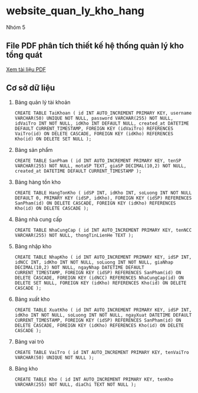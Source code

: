 # website_quan_ly_kho_hang
Nhóm 5

## File PDF phân tích thiết kế hệ thống quản lý kho tổng quát

[Xem tài liệu PDF](./Phân%20tích%20thiết%20kế%20hệ%20thống%20quản%20lý%20kho.pdf)

## Cơ sở dữ liệu
1. Bảng quản lý tài khoản

    `CREATE TABLE TaiKhoan (
    id INT AUTO_INCREMENT PRIMARY KEY,
    username VARCHAR(50) UNIQUE NOT NULL,
    password VARCHAR(255) NOT NULL,
    idVaiTro INT NOT NULL,
    idKho INT DEFAULT NULL,
    created_at DATETIME DEFAULT CURRENT_TIMESTAMP,
    FOREIGN KEY (idVaiTro) REFERENCES VaiTro(id) ON DELETE CASCADE,
    FOREIGN KEY (idKho) REFERENCES Kho(id) ON DELETE SET NULL
    );`

2. Bảng sản phẩm

    `CREATE TABLE SanPham (
    id INT AUTO_INCREMENT PRIMARY KEY,
    tenSP VARCHAR(255) NOT NULL,
    motaSP TEXT,
    giaSP DECIMAL(10,2) NOT NULL,
    created_at DATETIME DEFAULT CURRENT_TIMESTAMP
    );`

3. Bảng hàng tồn kho

    `CREATE TABLE HangTonKho (
    idSP INT,
    idKho INT,
    soLuong INT NOT NULL DEFAULT 0,
    PRIMARY KEY (idSP, idKho),
    FOREIGN KEY (idSP) REFERENCES SanPham(id) ON DELETE CASCADE,
    FOREIGN KEY (idKho) REFERENCES Kho(id) ON DELETE CASCADE
    );`

4. Bảng nhà cung cấp

    `CREATE TABLE NhaCungCap (
    id INT AUTO_INCREMENT PRIMARY KEY,
    tenNCC VARCHAR(255) NOT NULL,
    thongTinLienHe TEXT
    );`

5. Bảng nhập kho

    `CREATE TABLE NhapKho (
    id INT AUTO_INCREMENT PRIMARY KEY,
    idSP INT,
    idNCC INT,
    idKho INT NOT NULL,
    soLuong INT NOT NULL,
    giaNhap DECIMAL(10,2) NOT NULL,
    ngayNhap DATETIME DEFAULT CURRENT_TIMESTAMP,
    FOREIGN KEY (idSP) REFERENCES SanPham(id) ON DELETE CASCADE,
    FOREIGN KEY (idNCC) REFERENCES NhaCungCap(id) ON DELETE SET NULL,
    FOREIGN KEY (idKho) REFERENCES Kho(id) ON DELETE CASCADE
    );`

6. Bảng xuất kho

    `CREATE TABLE XuatKho (
    id INT AUTO_INCREMENT PRIMARY KEY,
    idSP INT,
    idKho INT NOT NULL,
    soLuong INT NOT NULL,
    ngayXuat DATETIME DEFAULT CURRENT_TIMESTAMP,
    FOREIGN KEY (idSP) REFERENCES SanPham(id) ON DELETE CASCADE,
    FOREIGN KEY (idKho) REFERENCES Kho(id) ON DELETE CASCADE
    );`

7. Bảng vai trò

    `CREATE TABLE VaiTro (
    id INT AUTO_INCREMENT PRIMARY KEY,
    tenVaiTro VARCHAR(50) UNIQUE NOT NULL
    );`

8. Bảng kho

    `CREATE TABLE Kho (
    id INT AUTO_INCREMENT PRIMARY KEY,
    tenKho VARCHAR(255) NOT NULL,
    diaChi TEXT NOT NULL
    );`


